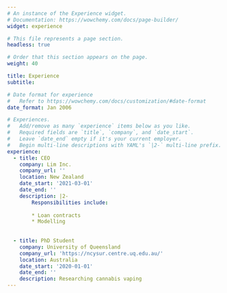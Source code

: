 ```yaml
---
# An instance of the Experience widget.
# Documentation: https://wowchemy.com/docs/page-builder/
widget: experience

# This file represents a page section.
headless: true

# Order that this section appears on the page.
weight: 40

title: Experience
subtitle:

# Date format for experience
#   Refer to https://wowchemy.com/docs/customization/#date-format
date_format: Jan 2006

# Experiences.
#   Add/remove as many `experience` items below as you like.
#   Required fields are `title`, `company`, and `date_start`.
#   Leave `date_end` empty if it's your current employer.
#   Begin multi-line descriptions with YAML's `|2-` multi-line prefix.
experience:
  - title: CEO
    company: Lim Inc.
    company_url: ''
    location: New Zealand
    date_start: '2021-03-01'
    date_end: ''
    description: |2-
        Responsibilities include:
        
        * Loan contracts
        * Modelling
        
        
  - title: PhD Student
    company: University of Queensland
    company_url: 'https://ncysur.centre.uq.edu.au/'
    location: Australia
    date_start: '2020-01-01'
    date_end: ''
    description: Researching cannabis vaping 
---
```

